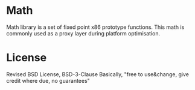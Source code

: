 # Math

Math library is a set of fixed point x86 prototype functions. This math is commonly used as a proxy layer during platform optimisation.

# License

Revised BSD License, BSD-3-Clause 
Basically, "free to use&change, give credit where due, no guarantees"

